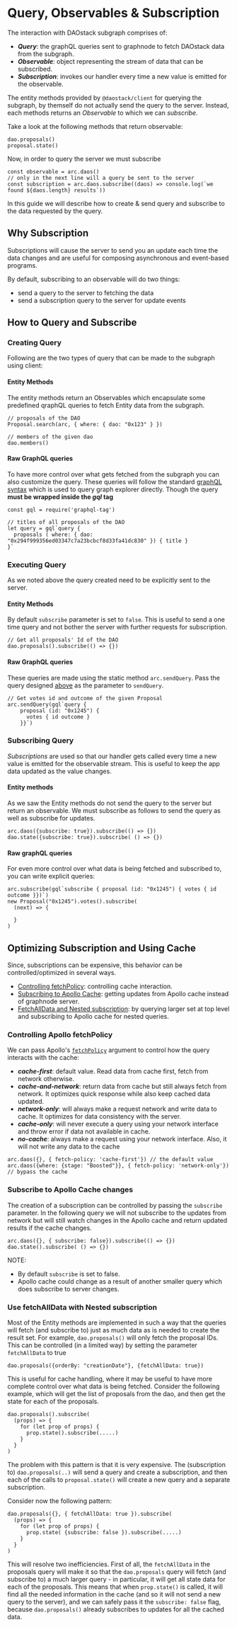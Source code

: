 # Query, Observables & Subscription

The interaction with DAOstack subgraph comprises of:

  - _**Query**_: the graphQL queries sent to graphnode to fetch DAOstack data from the subgraph.
  - _**Observable**_: object representing the stream of data that can be subscribed.
  - _**Subscription**_: invokes our handler every time a new value is emitted for the observable.

The entity methods provided by `@daostack/client` for querying the subgraph, by themself do not actually send the query to the server. Instead, each methods returns an *Observable* to which we can *subscribe*.

Take a look at the following methods that return observable:
```
dao.proposals()
proposal.state()
```

Now, in order to query the server we must subscribe
```
const observable = arc.daos()
// only in the next line will a query be sent to the server
const subscription = arc.daos.subscribe((daos) => console.log(`we found ${daos.length} results`))
```

In this guide we will describe how to create & send query and subscribe to the data requested by the query.

## Why Subscription
Subscriptions will cause the server to send you an update each time the data changes and are useful for composing asynchronous and event-based programs.

By default, subscribing to an observable will do two things:

  - send a query to the server to fetching the data
  - send a subscription query to the server for update events

## How to Query and Subscribe

### Creating Query

Following are the two types of query that can be made to the subgraph using client:

#### Entity Methods
The entity methods return an Observables which encapsulate some predefined qraphQL queries to fetch Entity data from the subgraph.

    // proposals of the DAO
    Proposal.search(arc, { where: { dao: "0x123" } })

    // members of the given dao
    dao.members()

#### Raw GraphQL queries
To have more control over what gets fetched from the subgraph you can also customize the query. These queries will follow the standard [graphQL syntax](../subgraph/queries) which is used to query graph explorer directly. Though the query **must be wrapped inside the _gql_ tag**

    const gql = require('graphql-tag')   

    // titles of all proposals of the DAO
    let query = gql`query {
      proposals ( where: { dao: "0x294f999356ed03347c7a23bcbcf8d33fa41dc830" }) { title }
    }`

### Executing Query

As we noted above the query created need to be explicitly sent to the server.

#### Entity Methods
By default `subscribe` parameter is set to `false`. This is useful to send a one time query and not bother the server with further requests for subscription.

    // Get all proposals' Id of the DAO
    dao.proposals().subscribe(() => {})

#### Raw GraphQL queries
These queries are made using the static method `arc.sendQuery`. Pass the query designed [above](#raw-graphql-queries) as the parameter to `sendQuery`.

    // Get votes id and outcome of the given Proposal
    arc.sendQuery(gql`query {
        proposal (id: "0x1245") {
          votes { id outcome }
        }}`)


### Subscribing Query
*Subscriptions* are used so that our handler gets called every time a new value is emitted for the observable stream. This is useful to keep the app data updated as the value changes.

#### Entity methods
As we saw the Entity methods do not send the query to the server but return an observable. We must subscribe as follows to send the query as well as subscribe for updates.

```
arc.daos({subscribe: true}).subscribe(() => {})
dao.state({subscribe: true}).subscribe( () => {})
```
  
#### Raw graphQL queries

For even more control over what data is being fetched and subscribed to, you can write explicit queries:

```
arc.subscribe(gql`subscribe { proposal (id: "0x1245") { votes { id outcome }})`)
new Proposal("0x1245").votes().subscribe(
  (next) => {

  }
)
```

## Optimizing Subscription and Using Cache
Since, subscriptions can be expensive, this behavior can be controlled/optimized in several ways.
  
  - [Controlling fetchPolicy](#controlling-apollo-fetchpolicy): controlling cache interaction.
  - [Subscribing to Apollo Cache](#subscribe-to-apollo-cache-changes): getting updates from Apollo cache instead of graphnode server.
  - [FetchAllData and Nested subscription](#use-fetchalldata-with-nested-subscription): by querying larger set at top level and subscribing to Apollo cache for nested queries.

### Controlling Apollo fetchPolicy
We can pass Apollo's [`fetchPolicy`](https://www.apollographql.com/docs/react/api/react-apollo/#optionsfetchpolicy) argument to control how the query interacts with the cache:

  - _**cache-first**_: default value. Read data from cache first, fetch from network otherwise.
  - _**cache-and-network**_: return data from cache but still always fetch from network. It optimizes quick response while also keep cached data updated.
  - _**network-only**_: will always make a request network and write data to cache. It optimizes for data consistency with the server.
  - _**cache-only**_: will never execute a query using your network interface and throw error if data not available in cache.
  - _**no-cache**_: always make a request using your network interface. Also, it will not write any data to the cache

```
arc.daos({}, { fetch-policy: 'cache-first'}) // the default value
arc.daos({where: {stage: "Boosted"}}, { fetch-policy: 'network-only'}) // bypass the cache
```

### Subscribe to Apollo Cache changes
The creation of a subscription can be controlled by passing the `subscribe` parameter.
In the following query we will not subscribe to the updates from network but will still watch changes in the Apollo cache and return updated results if the cache changes.

```
arc.daos({}, { subscribe: false}).subscribe(() => {})
dao.state().subscribe( () => {})
```
NOTE:
  - By default `subscribe` is set to false.
  - Apollo cache could change as a result of another smaller query which does subscribe to server changes.

### Use fetchAllData with Nested subscription
Most of the Entity methods are implemented in such a way that the queries will fetch (and subscribe to) just as much data as is needed to create the result set. For example, `dao.proposals()` will only fetch the proposal IDs. This can be controlled (in a limited way) by setting the parameter `fetchAllData` to true
```
dao.proposals({orderBy: "creationDate"}, {fetchAllData: true})
```
This is useful for cache handling, where it may be useful to have more complete control over what data is being fetched. Consider the following example, which will get the list of proposals from the dao, and then get the state for each of the proposals.
```
dao.proposals().subscribe(
  (props) => {
    for (let prop of props) {
      prop.state().subscribe(.....)
    }
  }
)
```
The problem with this pattern is that it is very expensive. The (subscription to) `dao.proposals(..)` will send a query and create a subscription, and then each of the calls to `proposal.state()` will create a new query and a separate subscription.

Consider now the following pattern:
```
dao.proposals({}, { fetchAllData: true }).subscribe(
  (props) => {
    for (let prop of props) {
      prop.state( {subscribe: false }).subscribe(.....)
    }
  }
)
```
This will resolve two inefficiencies. First of all, the `fetchAllData` in the proposals query will make it so that the
`dao.proposals` query will fetch (and subscribe to) a much larger query - in particular, it will get all state data for each of the proposals. This means that when `prop.state()` is called, it will find all the needed information in the cache (and so it will not send a new query to the server), and we can safely pass it the `subscribe: false` flag, because `dao.proposals()` already subscribes to updates for all the cached data.
